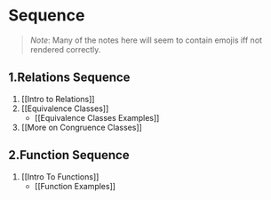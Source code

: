# Sequence
> *Note*: Many of the notes here will seem to contain emojis iff not rendered correctly.
## 1.Relations Sequence
1. [[Intro to Relations]]
2. [[Equivalence Classes]]
	+ [[Equivalence Classes Examples]]
3. [[More on Congruence Classes]]
## 2.Function Sequence
1. [[Intro To Functions]]
	+	[[Function Examples]]


